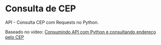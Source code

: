 # Consulta de CEP
API - Consulta CEP com Requests no Python.

Baseado no vídeo: [Consumindo API com Python e consultando endereço pelo CEP](https://youtu.be/SKlF2PmIkrU)
